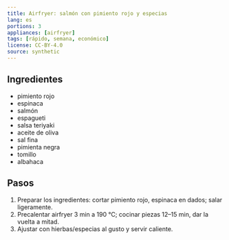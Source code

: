 ```yaml
---
title: Airfryer: salmón con pimiento rojo y especias
lang: es
portions: 3
appliances: [airfryer]
tags: [rápido, semana, económico]
license: CC-BY-4.0
source: synthetic
---
```

## Ingredientes
- pimiento rojo
- espinaca
- salmón
- espagueti
- salsa teriyaki
- aceite de oliva
- sal fina
- pimienta negra
- tomillo
- albahaca

## Pasos
1. Preparar los ingredientes: cortar pimiento rojo, espinaca en dados; salar ligeramente.
2. Precalentar airfryer 3 min a 190 °C; cocinar piezas 12–15 min, dar la vuelta a mitad.
3. Ajustar con hierbas/especias al gusto y servir caliente.
